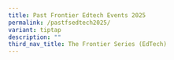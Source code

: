 ```yaml
---
title: Past Frontier Edtech Events 2025
permalink: /pastfsedtech2025/
variant: tiptap
description: ""
third_nav_title: The Frontier Series (EdTech)
---
```

<p></p>